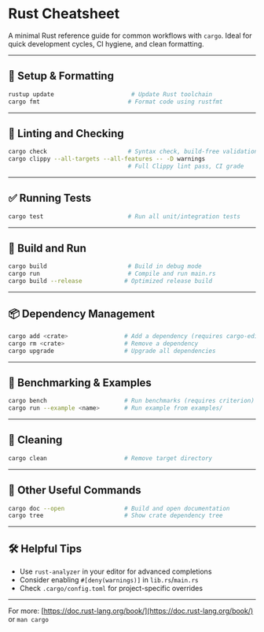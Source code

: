 # Rust Cheatsheet

A minimal Rust reference guide for common workflows with `cargo`. Ideal for quick development cycles, CI hygiene, and clean formatting.

---

## 🔧 Setup & Formatting

```bash
rustup update                      # Update Rust toolchain
cargo fmt                         # Format code using rustfmt
```

---

## 🧪 Linting and Checking

```bash
cargo check                       # Syntax check, build-free validation
cargo clippy --all-targets --all-features -- -D warnings
                                  # Full Clippy lint pass, CI grade
```

---

## ✅ Running Tests

```bash
cargo test                        # Run all unit/integration tests
```

---

## 🚀 Build and Run

```bash
cargo build                       # Build in debug mode
cargo run                         # Compile and run main.rs
cargo build --release            # Optimized release build
```

---

## 📦 Dependency Management

```bash
cargo add <crate>                # Add a dependency (requires cargo-edit)
cargo rm <crate>                 # Remove a dependency
cargo upgrade                    # Upgrade all dependencies
```

---

## 🧪 Benchmarking & Examples

```bash
cargo bench                      # Run benchmarks (requires criterion)
cargo run --example <name>       # Run example from examples/
```

---

## 🧼 Cleaning

```bash
cargo clean                      # Remove target directory
```

---

## 🔧 Other Useful Commands

```bash
cargo doc --open                 # Build and open documentation
cargo tree                       # Show crate dependency tree
```

---

## 🛠 Helpful Tips

- Use `rust-analyzer` in your editor for advanced completions
- Consider enabling `#[deny(warnings)]` in `lib.rs`/`main.rs`
- Check `.cargo/config.toml` for project-specific overrides

---

For more: [https://doc.rust-lang.org/book/](https://doc.rust-lang.org/book/) or `man cargo`


